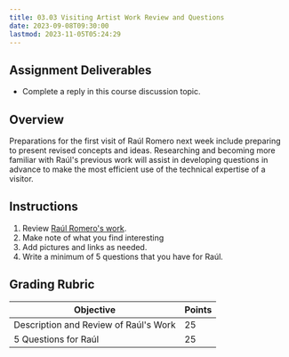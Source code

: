 ```yaml
---
title: 03.03 Visiting Artist Work Review and Questions
date: 2023-09-08T09:30:00
lastmod: 2023-11-05T05:24:29
---
```


## Assignment Deliverables

- Complete a reply in this course discussion topic.

## Overview

Preparations for the first visit of Raúl Romero next week include preparing to present revised concepts and ideas. Researching and becoming more familiar with Raúl's previous work will assist in developing questions in advance to make the most efficient use of the technical expertise of a visitor.

## Instructions

1. Review [Raúl Romero's work](../../../../artists/raúl-romero.md).
2. Make note of what you find interesting
3. Add pictures and links as needed.
4. Write a minimum of 5 questions that you have for Raúl.

## Grading Rubric

<div class="responsive-table-markdown">

| Objective                             | Points |
| ------------------------------------- | ------ |
| Description and Review of Raúl's Work | 25     |
| 5 Questions for Raúl                  | 25     |

</div>
